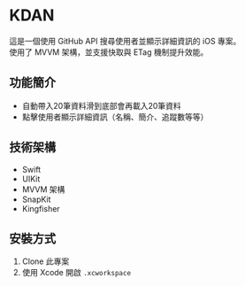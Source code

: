 # KDAN

這是一個使用 GitHub API 搜尋使用者並顯示詳細資訊的 iOS 專案。  
使用了 MVVM 架構，並支援快取與 ETag 機制提升效能。

## 功能簡介

- 自動帶入20筆資料滑到底部會再載入20筆資料
- 點擊使用者顯示詳細資訊（名稱、簡介、追蹤數等等）

## 技術架構

- Swift
- UIKit
- MVVM 架構
- SnapKit
- Kingfisher

## 安裝方式

1. Clone 此專案
2. 使用 Xcode 開啟 `.xcworkspace`
